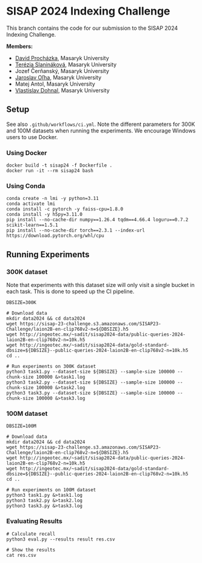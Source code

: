 # SISAP 2024 Indexing Challenge

This branch contains the code for our submission to the SISAP 2024 Indexing Challenge.

**Members:**

- [David Procházka](https://github.com/ProchazkaDavid), Masaryk University
- [Terézia Slanináková](https://github.com/TerkaSlan), Masaryk University
- Jozef Čerňanský, Masaryk University
- [Jaroslav Oľha](https://github.com/JaroOlha), Masaryk University
- Matej Antol, Masaryk University
- [Vlastislav Dohnal](https://github.com/dohnal), Masaryk University

## Setup

See also `.github/workflows/ci.yml`. Note the different parameters for 300K and 100M datasets when running the experiments. We encourage Windows users to use Docker.

### Using Docker

```shell
docker build -t sisap24 -f Dockerfile .
docker run -it --rm sisap24 bash
```

### Using Conda

```shell
conda create -n lmi -y python=3.11
conda activate lmi
conda install -c pytorch -y faiss-cpu=1.8.0
conda install -y h5py=3.11.0
pip install --no-cache-dir numpy==1.26.4 tqdm==4.66.4 loguru==0.7.2 scikit-learn==1.5.1
pip install --no-cache-dir torch==2.3.1 --index-url https://download.pytorch.org/whl/cpu
```

## Running Experiments

### 300K dataset

Note that experiments with this dataset size will only visit a single bucket in each task. This is done to speed up the CI pipeline.

```shell
DBSIZE=300K

# Download data
mkdir data2024 && cd data2024
wget https://sisap-23-challenge.s3.amazonaws.com/SISAP23-Challenge/laion2B-en-clip768v2-n=${DBSIZE}.h5
wget http://ingeotec.mx/~sadit/sisap2024-data/public-queries-2024-laion2B-en-clip768v2-n=10k.h5
wget http://ingeotec.mx/~sadit/sisap2024-data/gold-standard-dbsize=${DBSIZE}--public-queries-2024-laion2B-en-clip768v2-n=10k.h5
cd ..

# Run experiments on 300K dataset
python3 task1.py --dataset-size ${DBSIZE} --sample-size 100000 --chunk-size 100000 &>task1.log
python3 task2.py --dataset-size ${DBSIZE} --sample-size 100000 --chunk-size 100000 &>task2.log
python3 task3.py --dataset-size ${DBSIZE} --sample-size 100000 --chunk-size 100000 &>task3.log
```

### 100M dataset

```shell
DBSIZE=100M

# Download data
mkdir data2024 && cd data2024
wget https://sisap-23-challenge.s3.amazonaws.com/SISAP23-Challenge/laion2B-en-clip768v2-n=${DBSIZE}.h5
wget http://ingeotec.mx/~sadit/sisap2024-data/public-queries-2024-laion2B-en-clip768v2-n=10k.h5
wget http://ingeotec.mx/~sadit/sisap2024-data/gold-standard-dbsize=${DBSIZE}--public-queries-2024-laion2B-en-clip768v2-n=10k.h5
cd ..

# Run experiments on 100M dataset
python3 task1.py &>task1.log
python3 task2.py &>task2.log
python3 task3.py &>task3.log
```

### Evaluating Results

```shell
# Calculate recall
python3 eval.py --results result res.csv

# Show the results
cat res.csv
```
